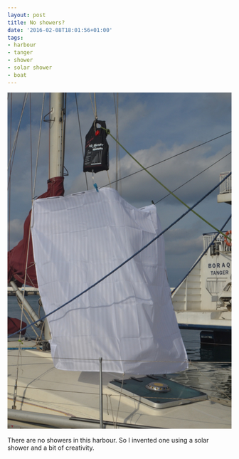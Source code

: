 ```yaml
---
layout: post
title: No showers?
date: '2016-02-08T18:01:56+01:00'
tags:
- harbour
- tanger
- shower
- solar shower
- boat
---
```

![No showers?](/files/tumblr_o24xd4kEcJ1tq106bo1_1280.jpg)

There are no showers in this harbour. So I invented one using a solar shower and a bit of creativity.

